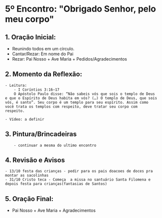 # 5º Encontro: "Obrigado Senhor, pelo meu corpo"

## 1. Oração Inicial:
   - Reunindo todos em um círculo.    
   - Cantar/Rezar: Em nome do Pai
   - Rezar: Pai Nosso + Ave Maria + Pedidos/Agradecimentos
			
## 2. Momento da Reflexão:	
	- Leitura: 		
		- I Coríntios 3:16–17
		O Apóstolo Paulo disse: “Não sabeis vós que sois o templo de Deus e que o Espírito de Deus habita em vós? (…) O templo de Deus, que sois vós, é santo”. Seu corpo é um templo para seu espírito. Assim como você trata os templos com respeito, deve tratar seu corpo com respeito.

	- Vídeo: a definir
	
## 3. Pintura/Brincadeiras
		- continuar a mesma do ultimo encontro
	
## 4. Revisão e Avisos  
	- 13/10 festa das crianças - pedir para os pais doacoes de doces pra montar as sacolinhas 
	- 31/10 Cristo teca - Começa  a missa no santuário Santa Filomena e depois festa para crianças(fantasias de Santos)

## 5. Oração Final:
   - Pai Nosso + Ave Maria + Agradecimentos
